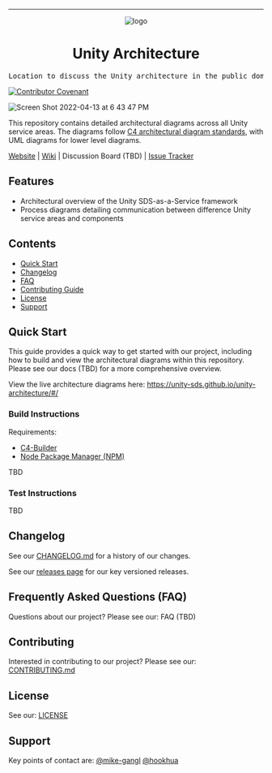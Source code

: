 <!-- Header block for project -->
<hr>

<div align="center">

![logo](https://user-images.githubusercontent.com/3129134/163255685-857aa780-880f-4c09-b08c-4b53bf4af54d.png)

<h1 align="center">Unity Architecture</h1>
<!-- ☝️ Replace with your repo name ☝️ -->

</div>

<pre align="center">Location to discuss the Unity architecture in the public domain</pre>
<!-- ☝️ Replace with a single sentence describing the purpose of your repo / proj ☝️ -->

<!-- Header block for project -->

[![Contributor Covenant](https://img.shields.io/badge/Contributor%20Covenant-2.1-4baaaa.svg)](code_of_conduct.md)
<!-- ☝️ Add badges via: https://shields.io e.g. ![](https://img.shields.io/github/your_chosen_action/your_org/your_repo) ☝️ -->

![Screen Shot 2022-04-13 at 6 43 47 PM](https://user-images.githubusercontent.com/3129134/163297458-fd2e4933-cb50-43b8-b643-fd5ef29a83f0.png)

This repository contains detailed architectural diagrams across all Unity service areas. The diagrams follow [C4 architectural diagram standards](https://c4model.com), with UML diagrams for lower level diagrams.
<!-- ☝️ Replace with a more detailed description of your repository, including why it was made and whom its intended for.  ☝️ -->

[Website](https://unity-sds.github.io/unity-architecture/#/) | [Wiki](https://github.com/unity-sds/unity-architecture/wiki) | Discussion Board (TBD) | [Issue Tracker](https://github.com/unity-sds/unity-architecture/issues)

## Features

* Architectural overview of the Unity SDS-as-a-Service framework
* Process diagrams detailing communication between difference Unity service areas and components
  
<!-- ☝️ Replace with a bullet-point list of your features ☝️ -->

## Contents

* [Quick Start](#quick-start)
* [Changelog](#changelog)
* [FAQ](#frequently-asked-questions-faq)
* [Contributing Guide](#contributing)
* [License](#license)
* [Support](#support)

## Quick Start

This guide provides a quick way to get started with our project, including how to build and view the architectural diagrams within this repository. Please see our docs (TBD) for a more comprehensive overview.

View the live architecture diagrams here: https://unity-sds.github.io/unity-architecture/#/

### Build Instructions

Requirements: 
* [C4-Builder](https://adrianvlupu.github.io/C4-Builder/#/?id=overview)
* [Node Package Manager (NPM)](https://www.npmjs.com)
  
TBD

<!-- ☝️ Replace with a numbered list of your build instructions, including expected results / outputs with optional screenshots ☝️ -->

### Test Instructions

TBD

<!-- ☝️ Replace with a numbered list of your test instructions, including expected results / outputs with optional screenshots ☝️ -->

## Changelog

See our [CHANGELOG.md](CHANGELOG.md) for a history of our changes.

See our [releases page](https://github.com/unity-sds/unity-architecture/releases) for our key versioned releases.

<!-- ☝️ Replace with links to your changelog and releases page ☝️ -->

## Frequently Asked Questions (FAQ)

Questions about our project? Please see our: FAQ (TBD)

<!-- ☝️ Replace with a list of frequently asked questions from your project, or post a link to your FAQ on a discussion board ☝️ -->

## Contributing

Interested in contributing to our project? Please see our: [CONTRIBUTING.md](CONTRIBUTING.md)

## License

See our: [LICENSE](LICENSE)

## Support

Key points of contact are: [@mike-gangl](https://github.com/mike-gangl) [@hookhua](https://github.com/hookhua)

<!-- ☝️ Replace with the key individuals who should be contacted for questions ☝️ -->

